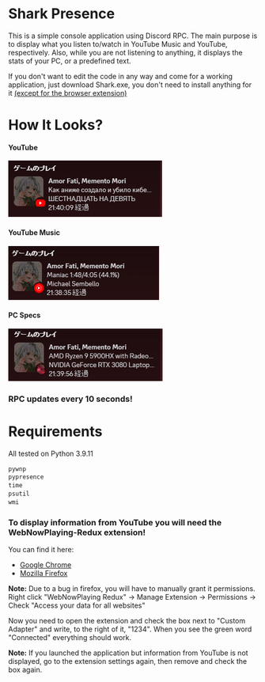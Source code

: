 # Shark Presence

This is a simple console application using Discord RPC. The main purpose is to display what you listen to/watch in YouTube Music and YouTube, respectively. Also, while you are not listening to anything, it displays the stats of your PC, or a predefined text.

If you don't want to edit the code in any way and come for a working application, just download Shark.exe, you don't need to install anything for it [(except for the browser extension)](#to-display-information-from-youtube-you-will-need-the-webnowplaying-redux-extension)


# How It Looks?

#### YouTube
![YouTube](./readme_assets/2023-11-02%20214018.png)
#### YouTube Music
![YouTube Music](./readme_assets/2023-11-02%20213844.png)
#### PC Specs
![PC Specs](./readme_assets/2023-11-02%20214007.png)

### RPC updates every 10 seconds!


# Requirements

All tested on Python 3.9.11

```python
pywnp
pypresence
time
psutil
wmi
```

### **To display information from YouTube you will need the WebNowPlaying-Redux extension!**

You can find it here:
- [Google Chrome](https://chrome.google.com/webstore/detail/webnowplaying-redux/jfakgfcdgpghbbefmdfjkbdlibjgnbli)
- [Mozilla Firefox](https://addons.mozilla.org/en-US/firefox/addon/webnowplaying-redux)

**Note:** Due to a bug in firefox, you will have to manually grant it permissions.
Right click "WebNowPlaying Redux" -> Manage Extension -> Permissions -> Check "Access your data for all websites"

Now you need to open the extension and check the box next to "Custom Adapter" and write, to the right of it, "1234". When you see the green word "Connected" everything should work.

**Note:** If you launched the application but information from YouTube is not displayed, go to the extension settings again, then remove and check the box again.